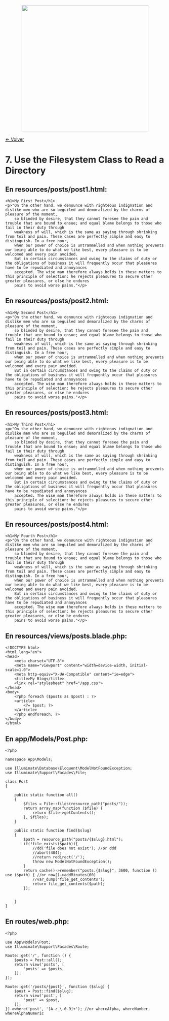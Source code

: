 <p align="center"><a href="https://laravel.com" target="_blank"><img src="https://raw.githubusercontent.com/laravel/art/master/logo-lockup/5%20SVG/2%20CMYK/1%20Full%20Color/laravel-logolockup-cmyk-red.svg" width="400"></a></p>

[<- Volver](../../README.md)

# 7. Use the Filesystem Class to Read a Directory

## En resources/posts/post1.html:

    <h1>My First Post</h1>
    <p>"On the other hand, we denounce with righteous indignation and dislike men who are so beguiled and demoralized by the charms of pleasure of the moment, 
        so blinded by desire, that they cannot foresee the pain and trouble that are bound to ensue; and equal blame belongs to those who fail in their duty through 
        weakness of will, which is the same as saying through shrinking from toil and pain. These cases are perfectly simple and easy to distinguish. In a free hour, 
        when our power of choice is untrammelled and when nothing prevents our being able to do what we like best, every pleasure is to be welcomed and every pain avoided. 
        But in certain circumstances and owing to the claims of duty or the obligations of business it will frequently occur that pleasures have to be repudiated and annoyances 
        accepted. The wise man therefore always holds in these matters to this principle of selection: he rejects pleasures to secure other greater pleasures, or else he endures 
        pains to avoid worse pains."</p>

## En resources/posts/post2.html:

    <h1>My Second Post</h1>
    <p>"On the other hand, we denounce with righteous indignation and dislike men who are so beguiled and demoralized by the charms of pleasure of the moment, 
        so blinded by desire, that they cannot foresee the pain and trouble that are bound to ensue; and equal blame belongs to those who fail in their duty through 
        weakness of will, which is the same as saying through shrinking from toil and pain. These cases are perfectly simple and easy to distinguish. In a free hour, 
        when our power of choice is untrammelled and when nothing prevents our being able to do what we like best, every pleasure is to be welcomed and every pain avoided. 
        But in certain circumstances and owing to the claims of duty or the obligations of business it will frequently occur that pleasures have to be repudiated and annoyances 
        accepted. The wise man therefore always holds in these matters to this principle of selection: he rejects pleasures to secure other greater pleasures, or else he endures 
        pains to avoid worse pains."</p>

## En resources/posts/post3.html:

    <h1>My Third Post</h1>
    <p>"On the other hand, we denounce with righteous indignation and dislike men who are so beguiled and demoralized by the charms of pleasure of the moment, 
        so blinded by desire, that they cannot foresee the pain and trouble that are bound to ensue; and equal blame belongs to those who fail in their duty through 
        weakness of will, which is the same as saying through shrinking from toil and pain. These cases are perfectly simple and easy to distinguish. In a free hour, 
        when our power of choice is untrammelled and when nothing prevents our being able to do what we like best, every pleasure is to be welcomed and every pain avoided. 
        But in certain circumstances and owing to the claims of duty or the obligations of business it will frequently occur that pleasures have to be repudiated and annoyances 
        accepted. The wise man therefore always holds in these matters to this principle of selection: he rejects pleasures to secure other greater pleasures, or else he endures 
        pains to avoid worse pains."</p>

## En resources/posts/post4.html:

    <h1>My Fourth Post</h1>
    <p>"On the other hand, we denounce with righteous indignation and dislike men who are so beguiled and demoralized by the charms of pleasure of the moment, 
        so blinded by desire, that they cannot foresee the pain and trouble that are bound to ensue; and equal blame belongs to those who fail in their duty through 
        weakness of will, which is the same as saying through shrinking from toil and pain. These cases are perfectly simple and easy to distinguish. In a free hour, 
        when our power of choice is untrammelled and when nothing prevents our being able to do what we like best, every pleasure is to be welcomed and every pain avoided. 
        But in certain circumstances and owing to the claims of duty or the obligations of business it will frequently occur that pleasures have to be repudiated and annoyances 
        accepted. The wise man therefore always holds in these matters to this principle of selection: he rejects pleasures to secure other greater pleasures, or else he endures 
        pains to avoid worse pains."</p>

## En resources/views/posts.blade.php:

    <!DOCTYPE html>
    <html lang="en">
    <head>
        <meta charset="UTF-8">
        <meta name="viewport" content="width=device-width, initial-scale=1.0">
        <meta http-equiv="X-UA-Compatible" content="ie=edge">
        <title>My Blog</title>
        <link rel="stylesheet" href="/app.css">
    </head>
    <body>
        <?php foreach ($posts as $post) : ?>
        <article>
            <?= $post; ?>
        </article>
        <?php endforeach; ?>
    </body>
    </html>

## En app/Models/Post.php:

    <?php

    namespace App\Models;

    use Illuminate\Database\Eloquent\ModelNotFoundException;
    use Illuminate\Support\Facades\File;

    class Post 
    {

        public static function all()
        {
            $files = File::files(resource_path("posts/"));
            return array_map(function ($file) {
                return $file->getContents();
            }, $files);
        }

        public static function find($slug) 
        {
            $path = resource_path("posts/{$slug}.html");
            if(!file_exists($path)){
                //dd('file does not exist'); //or ddd
                //abort(404);
                //return redirect('/');
                throw new ModelNotFoundException();
            }
            return cache()->remember("posts.{$slug}", 3600, function () use ($path) { //or now()->addMinutes(60)
                //var_dump('file_get_contents');
                return file_get_contents($path);
            });
            
            
        }
    }

## En routes/web.php:

    <?php

    use App\Models\Post;
    use Illuminate\Support\Facades\Route;

    Route::get('/', function () {
        $posts = Post::all();
        return view('posts', [
            'posts' => $posts,
        ]);
    });

    Route::get('/posts/{post}', function ($slug) {
        $post = Post::find($slug);
        return view('post', [
            'post' => $post,
        ]);
    })->where('post', '[A-z_\-0-9]+'); //or whereAlpha, whereNumber, whereAlphaNumeric